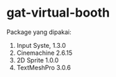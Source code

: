 # gat-virtual-booth

Package yang dipakai:
1. Input Syste, 1.3.0
2. Cinemachine 2.6.15
3. 2D Sprite 1.0.0
4. TextMeshPro 3.0.6
